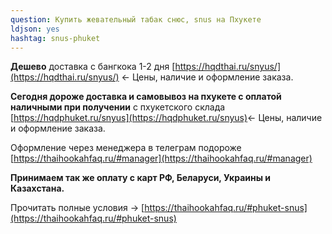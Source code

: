 ```yaml
---
question: Купить жевательный табак снюс, snus на Пхукете
ldjson: yes
hashtag: snus-phuket
---
```


**Дешево** доставка с бангкока 1-2 дня [https://hqdthai.ru/snyus/](https://hqdthai.ru/snyus/) <- Цены, наличие и оформление заказа.

**Сегодня дороже доставка и самовывоз на пхукете с оплатой наличными при получении** с пхукетского склада [https://hqdphuket.ru/snyus](https://hqdphuket.ru/snyus)<- Цены, наличие и оформление заказа.

Оформление через менеджера в телеграм подороже [https://thaihookahfaq.ru/#manager](https://thaihookahfaq.ru/#manager)

**Принимаем так же оплату с карт РФ, Беларуси, Украины и Казахстана.**

Прочитать полные условия -> [https://thaihookahfaq.ru/#phuket-snus](https://thaihookahfaq.ru/#phuket-snus)

